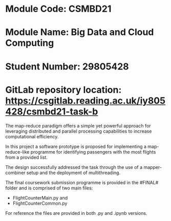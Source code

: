 # Module Code: CSMBD21
# Module Name: Big Data and Cloud Computing
# Student Number: 29805428
# GitLab repository location: https://csgitlab.reading.ac.uk/iy805428/csmbd21-task-b



The map-reduce paradigm offers a simple yet powerful approach for leveraging distributed and parallel processing capabilities to increase computational efficiency. 

In this project a software prototype is proposed for implementing a map-reduce-like programme for identifying passengers with the most flights from a provided list. 

The design successfully addressed the task through the use of a mapper-combiner setup and the deployment of multithreading. 

The final coursework submission programme is provided in the #FINAL# folder and is comprised of two main files: 

- FlightCounterMain.py and 
- FlightCounterCommon.py

For reference the files are provided in both .py and .ipynb versions.

